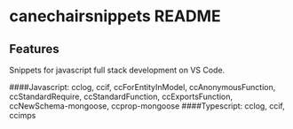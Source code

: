 # canechairsnippets README

## Features

Snippets for javascript full stack development on VS Code.

####Javascript:
cclog, ccif, ccForEntityInModel, ccAnonymousFunction, ccStandardRequire, ccStandardFunction, ccExportsFunction, ccNewSchema-mongoose, ccprop-mongoose
####Typescript:
cclog, ccif, ccimps
